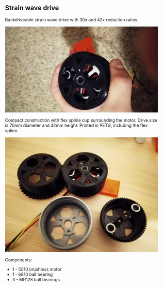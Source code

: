 Strain wave drive
-----------------

Backdriveable strain wave drive with 30x and 42x reduction ratios.

<img src="/media/backdriving_strain_wave.webp" alt="Video of strain wave being rotated manually." width="600"/>

Compact construction with flex spline cup surrounding the motor. Drive size is 70mm diameter and 32mm height. Printed in PETG, including the flex spline.

<img src="/media/strain_wave.jpg" alt="Strain wave drive." width="600"/>

Components:
  * 1 - 5010 brushless motor
  * 1 - 6810 ball bearing
  * 3 - MR128 ball bearings